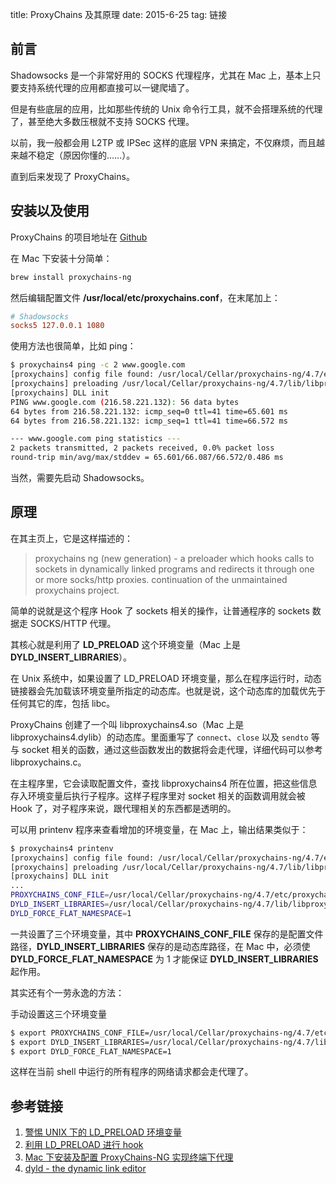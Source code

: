 title: ProxyChains 及其原理
date: 2015-6-25
tag: 链接

## 前言

Shadowsocks 是一个非常好用的 SOCKS 代理程序，尤其在 Mac 上，基本上只要支持系统代理的应用都直接可以一键爬墙了。

但是有些底层的应用，比如那些传统的 Unix 命令行工具，就不会搭理系统的代理了，甚至绝大多数压根就不支持 SOCKS 代理。

以前，我一般都会用 L2TP 或 IPSec 这样的底层 VPN 来搞定，不仅麻烦，而且越来越不稳定（原因你懂的……）。

直到后来发现了 ProxyChains。

## 安装以及使用

ProxyChains 的项目地址在 [Github](https://github.com/rofl0r/proxychains-ng)

在 Mac 下安装十分简单：

```bash
brew install proxychains-ng
```

然后编辑配置文件 **/usr/local/etc/proxychains.conf**，在末尾加上：

``` conf
# Shadowsocks
socks5 127.0.0.1 1080
```

使用方法也很简单，比如 ping：

```bash
$ proxychains4 ping -c 2 www.google.com
[proxychains] config file found: /usr/local/Cellar/proxychains-ng/4.7/etc/proxychains.conf
[proxychains] preloading /usr/local/Cellar/proxychains-ng/4.7/lib/libproxychains4.dylib
[proxychains] DLL init
PING www.google.com (216.58.221.132): 56 data bytes
64 bytes from 216.58.221.132: icmp_seq=0 ttl=41 time=65.601 ms
64 bytes from 216.58.221.132: icmp_seq=1 ttl=41 time=66.572 ms

--- www.google.com ping statistics ---
2 packets transmitted, 2 packets received, 0.0% packet loss
round-trip min/avg/max/stddev = 65.601/66.087/66.572/0.486 ms
```

当然，需要先启动 Shadowsocks。

## 原理

在其主页上，它是这样描述的：

> proxychains ng (new generation) - a preloader which hooks calls to sockets in dynamically linked programs and redirects it through one or more socks/http proxies. continuation of the unmaintained proxychains project.

简单的说就是这个程序 Hook 了 sockets 相关的操作，让普通程序的 sockets 数据走 SOCKS/HTTP 代理。

其核心就是利用了 **LD\_PRELOAD** 这个环境变量（Mac 上是 **DYLD\_INSERT\_LIBRARIES**）。

在 Unix 系统中，如果设置了 LD\_PRELOAD 环境变量，那么在程序运行时，动态链接器会先加载该环境变量所指定的动态库。也就是说，这个动态库的加载优先于任何其它的库，包括 libc。

ProxyChains 创建了一个叫 libproxychains4.so（Mac 上是 libproxychains4.dylib）的动态库。里面重写了 `connect`、`close` 以及 `sendto` 等与 socket 相关的函数，通过这些函数发出的数据将会走代理，详细代码可以参考 libproxychains.c。

在主程序里，它会读取配置文件，查找 libproxychains4 所在位置，把这些信息存入环境变量后执行子程序。这样子程序里对 socket 相关的函数调用就会被 Hook 了，对子程序来说，跟代理相关的东西都是透明的。

可以用 printenv 程序来查看增加的环境变量，在 Mac 上，输出结果类似于：

```bash
$ proxychains4 printenv
[proxychains] config file found: /usr/local/Cellar/proxychains-ng/4.7/etc/proxychains.conf
[proxychains] preloading /usr/local/Cellar/proxychains-ng/4.7/lib/libproxychains4.dylib
[proxychains] DLL init
...
PROXYCHAINS_CONF_FILE=/usr/local/Cellar/proxychains-ng/4.7/etc/proxychains.conf
DYLD_INSERT_LIBRARIES=/usr/local/Cellar/proxychains-ng/4.7/lib/libproxychains4.dylib
DYLD_FORCE_FLAT_NAMESPACE=1
```

一共设置了三个环境变量，其中 **PROXYCHAINS\_CONF\_FILE** 保存的是配置文件路径，**DYLD\_INSERT\_LIBRARIES** 保存的是动态库路径，在 Mac 中，必须使**DYLD\_FORCE\_FLAT\_NAMESPACE** 为 1 才能保证 **DYLD\_INSERT\_LIBRARIES** 起作用。

其实还有个一劳永逸的方法：

手动设置这三个环境变量

```bash
$ export PROXYCHAINS_CONF_FILE=/usr/local/Cellar/proxychains-ng/4.7/etc/proxychains.conf 
$ export DYLD_INSERT_LIBRARIES=/usr/local/Cellar/proxychains-ng/4.7/lib/libproxychains4.dylib
$ export DYLD_FORCE_FLAT_NAMESPACE=1
```

这样在当前 shell 中运行的所有程序的网络请求都会走代理了。


## 参考链接

1. [警惕 UNIX 下的 LD_PRELOAD 环境变量](http://blog.csdn.net/haoel/article/details/1602108)
2. [利用 LD_PRELOAD 进行 hook](http://hbprotoss.github.io/posts/li-yong-ld_preloadjin-xing-hook.html)
3. [Mac 下安装及配置 ProxyChains-NG 实现终端下代理](http://www.dreamxu.com/proxychains-ng/)
4. [dyld - the dynamic link editor](https://developer.apple.com/library/mac/documentation/Darwin/Reference/ManPages/man1/dyld.1.html)

